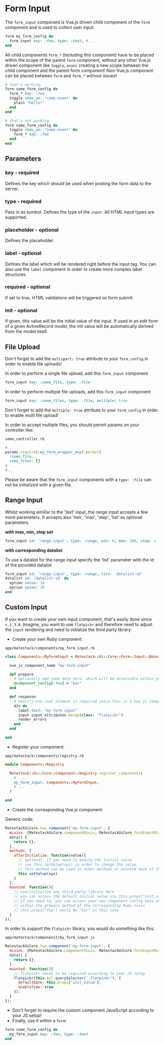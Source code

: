 # Form Input

The `form_input` component is Vue.js driven child component of the `form` component and is used to collect user input.

```ruby
form my_form_config do
  form_input key: :foo, type: :text, #...
end
```

All child components `form_*` \(including this component\) have to be placed within the scope of the parent `form` component, without any other Vue.js driven component like `toggle`, `async` creating a new scope between the child component and the parent form component! Non-Vue.js component can be placed between `form` and `form_*` without issues!

```ruby
# that's working:
form some_form_config do
  form_* key: :foo
  toggle show_on: "some-event" do
    plain "hello!"
  end
end

# that's not working:
form some_form_config do
  toggle show_on: "some-event" do
    form_* key: :foo
  end
end
```

## Parameters

### key - required

Defines the key which should be used when posting the form data to the server.

### type - required

Pass in as symbol. Defines the type of the `input`. All HTML input types are supported.

### placeholder - optional

Defines the placeholder.

### label - optional

Defines the label which will be rendered right before the input tag. You can also use the `label` component in order to create more complex label structures.

### required - optional

If set to true, HTML validations will be triggered on form submit.

### init - optional

If given, this value will be the initial value of the input. If used in an edit form of a given ActiveRecord model, the init value will be automatically derived from the model itself.

## File Upload

Don't forget to add the `multipart: true` attribute to your `form_config` in order to enable file uploads!

In order to perform a single file upload, add this `form_input` component

```ruby
form_input key: :some_file, type: :file
```

In order to perform multiple file uploads, add this `form_input` component

```ruby
form_input key: :some_files, type: :file, multiple: true
```

Don't forget to add the `multiple: true` attribute to your `form_config` in order to enable multi file upload!

In order to accept multiple files, you should permit params on your controller like:

`some_controller.rb`

```ruby
#...
params.require(:my_form_wrapper_key).permit(
  :some_file,
  some_files: []
)
#...
```

Please be aware that the `form_input` components with a `type: :file` can not be initialized with a given file.

## Range Input

Whilst working similiar to the 'text' input, the range input accepts a few more parameters. It accepts also 'min', 'max', 'step', 'list' as optional parameters.

**with max, min, step set**

```ruby
form_input id: 'range-input', type: :range, min: 0, max: 100, step: 1
```

**with corresponding datalist**

To use a datalist for the range input specify the 'list' parameter with the id of the provided datalist

```ruby
form_input id: 'range-input', type: :range, list: 'datalist-id'
datalist id: 'datalist-id' do
  option value: 10
  option value: 20
end
```

## Custom Input

If you want to create your own input component, that's easily done since `v.1.3.0`. Imagine, you want to use `flatpickr` and therefore need to adjust the `input` rendering and need to initialize the third party library:

* Create your own Ruby component:

`app/matestack/components/my_form_input.rb`

```ruby
class Components::MyFormInput < Matestack::Ui::Core::Form::Input::Base

  vue_js_component_name "my-form-input"

  def prepare
    # optionally add some data here, which will be accessible within your Vue.js component
    @component_config[:foo] = "bar"
  end

  def response
    # exactly one root element is required since this is a Vue.js component template
    div do
      label text: "my form input"
      input input_attributes.merge(class: "flatpickr")
      render_errors
    end
  end

end
```

* Register your component:

`app/matestack/components/registry.rb`

```ruby
module Components::Registry

  Matestack::Ui::Core::Component::Registry.register_components(
    # ...
    my_form_input: Components::MyFormInput,
    # ...
  )

end
```

* Create the corresponding Vue.js component:

Generic code:

```javascript
MatestackUiCore.Vue.component('my-form-input', {
  mixins: [MatestackUiCore.componentMixin, MatestackUiCore.formInputMixin],
  data() {
    return {};
  },
  methods: {
    afterInitialize: function(value){
      // optional: if you need to modify the initial value
      // use this.setValue(xyz) in order to change the value
      // this method can be used in other methods or mounted hook of this component as well!
      this.setValue(xyz)
    }
  },
  mounted: function(){
    // use/initialize any third party library here
    // you can access the default initial value via this.props["init_value"]
    // if you need to, you can access your own component config data which added
    // within the prepare method of the corresponding Ruby class
    // this.props["foo"] would be "bar" in this case
  }
});
```

In order to support the `flatpickr` library, you would do something like this:

`app/matestack/componenst/my_form_input.js`

```javascript
MatestackUiCore.Vue.component('my-form-input', {
  mixins: [MatestackUiCore.componentMixin, MatestackUiCore.formInputMixin],
  data() {
    return {};
  },
  mounted: function(){
    // flatpickr needs to be required according to your JS setup
    flatpickr(this.$el.querySelector('.flatpickr'), {
      defaultDate: this.props["init_value"],
      enableTime: true
    });
  }
});
```

* Don't forget to require the custom component JavaScript according to your JS setup!
* Finally, use it within a `form`:

```ruby
form some_form_config do
  my_form_input key: :foo, type: :text
end
```

